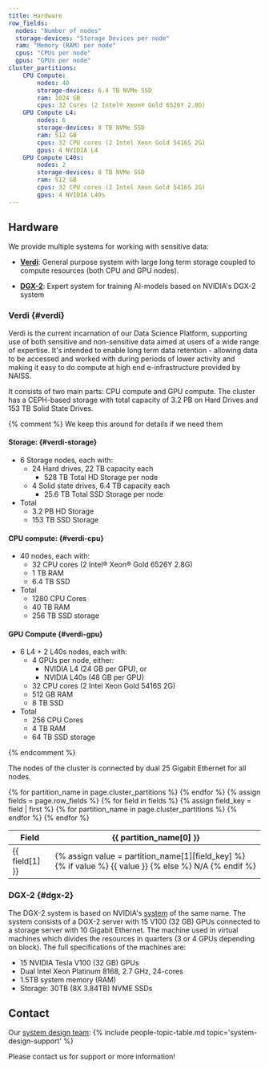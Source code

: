 ```yaml
---
title: Hardware
row_fields:
  nodes: "Number of nodes"
  storage-devices: "Storage Devices per node"
  ram: "Memory (RAM) per node"
  cpus: "CPUs per node"
  gpus: "GPUs per node"
cluster_partitions:
    CPU Compute:
        nodes: 40
        storage-devices: 6.4 TB NVMe SSD
        ram: 1024 GB
        cpus: 32 Cores (2 Intel® Xeon® Gold 6526Y 2.8G)
    GPU Compute L4:
        nodes: 6
        storage-devices: 8 TB NVMe SSD
        ram: 512 GB
        cpus: 32 CPU cores (2 Intel Xeon Gold 5416S 2G)
        gpus: 4 NVIDIA L4
    GPU Compute L40s:
        nodes: 2
        storage-devices: 8 TB NVMe SSD
        ram: 512 GB
        cpus: 32 CPU cores (2 Intel Xeon Gold 5416S 2G)
        gpus: 4 NVIDIA L40s
---
```


## Hardware

We provide multiple systems for working with sensitive data:

* [**Verdi**](#verdi): General purpose system with large long term storage coupled to compute resources (both CPU and GPU nodes).

* [**DGX-2**](#dgx-2): Expert system for training AI-models based on NVIDIA's DGX-2 system


### Verdi {#verdi}

Verdi is the current incarnation of our Data Science Platform, supporting use of both sensitive and non-sensitive data aimed at users of a wide range of expertise. It's intended to enable long term data retention - allowing data to be accessed and worked with during periods of lower activity and making it easy to do compute at high end e-infrastructure provided by NAISS.

It consists of two main parts: CPU compute and GPU compute. The cluster has a CEPH-based storage with total capacity of 3.2 PB on Hard Drives and 
    153 TB Solid State Drives.

{% comment %}
We keep this around for details if we need them

#### Storage: {#verdi-storage}

- 6 Storage nodes, each with:
    - 24 Hard drives, 22 TB capacity each
        - 528 TB Total HD Storage per node
    - 4 Solid state drives, 6.4 TB capacity each
        - 25.6 TB Total SSD Storage per node
- Total
    - 3.2 PB HD Storage
    - 153 TB SSD Storage


#### CPU compute: {#verdi-cpu}

- 40 nodes, each with:
    - 32 CPU cores (2 Intel® Xeon® Gold 6526Y 2.8G)
    - 1 TB RAM 
    - 6.4 TB SSD 
- Total
    - 1280 CPU Cores
    - 40 TB RAM
    - 256 TB SSD storage


#### GPU Compute {#verdi-gpu}

- 6 L4 + 2 L40s nodes, each with:
    - 4 GPUs per node, either:
        - NVIDIA L4 (24 GB per GPU), or
        - NVIDIA L40s (48 GB per GPU)
    - 32 CPU cores (2 Intel Xeon Gold 5416S 2G)
    - 512 GB RAM
    - 8 TB SSD
- Total
    - 256 CPU Cores
    - 4 TB RAM
    - 64 TB SSD storage


{% endcomment %}

The nodes of the cluster is connected by dual 25 Gigabit Ethernet for all nodes.

<table>
  <thead>
    <tr>
      <th>Field</th>
      {% for partition_name in page.cluster_partitions %}
        <th>{{ partition_name[0] }}</th>
      {% endfor %}
    </tr>
  </thead>
  <tbody>
    {% assign fields = page.row_fields %}
    {% for field in fields %}
      <tr>
        <td>{{ field[1] }}</td>
        {% assign field_key = field | first %}
        {% for partition_name in page.cluster_partitions %}
          <td>
            {% assign value = partition_name[1][field_key] %}
            {% if value %}
              {{ value }}
            {% else %}
              N/A
            {% endif %}
          </td>
        {% endfor %}
      </tr>
    {% endfor %}
  </tbody>
</table>


### DGX-2 {#dgx-2}

The DGX-2 system is based on NVIDIA's [system](https://www.nvidia.com/en-au/data-center/dgx-2/) of the same name. The system consists of a DGX-2 server with 15 V100 (32 GB) GPUs connected to a storage server with 10 Gigabit Ethernet. The machine used in virtual machines which divides the resources in quarters (3 or 4 GPUs depending on block). The full specifications of the machines are:

- 15 NVIDIA Tesla V100 (32 GB) GPUs
- Dual Intel Xeon Platinum 8168, 2.7 GHz, 24-cores
- 1.5TB system memory (RAM)
- Storage: 30TB (8X 3.84TB) NVME SSDs 


## Contact
Our [system design team](../people#system-design-support):
{% include people-topic-table.md topic='system-design-support' %}

Please contact us for support or more information!